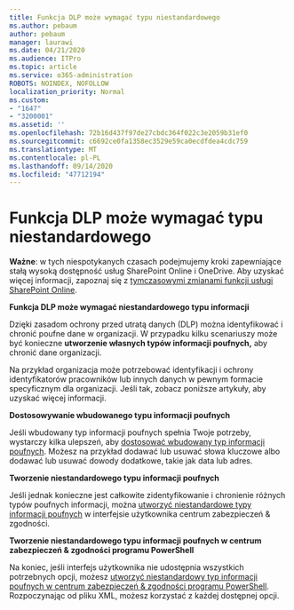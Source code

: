 ```yaml
---
title: Funkcja DLP może wymagać typu niestandardowego
ms.author: pebaum
author: pebaum
manager: laurawi
ms.date: 04/21/2020
ms.audience: ITPro
ms.topic: article
ms.service: o365-administration
ROBOTS: NOINDEX, NOFOLLOW
localization_priority: Normal
ms.custom:
- "1647"
- "3200001"
ms.assetid: ''
ms.openlocfilehash: 72b16d437f97de27cbdc364f022c3e2059b31ef0
ms.sourcegitcommit: c6692ce0fa1358ec3529e59ca0ecdfdea4cdc759
ms.translationtype: MT
ms.contentlocale: pl-PL
ms.lasthandoff: 09/14/2020
ms.locfileid: "47712194"
---
```

# <a name="dlp-might-need-a-custom-type"></a>Funkcja DLP może wymagać typu niestandardowego

**Ważne**: w tych niespotykanych czasach podejmujemy kroki zapewniające stałą wysoką dostępność usług SharePoint Online i OneDrive. Aby uzyskać więcej informacji, zapoznaj się z [tymczasowymi zmianami funkcji usługi SharePoint Online](https://aka.ms/ODSPAdjustments).

**Funkcja DLP może wymagać niestandardowego typu informacji**

Dzięki zasadom ochrony przed utratą danych (DLP) można identyfikować i chronić poufne dane w organizacji. W przypadku kilku scenariuszy może być konieczne **utworzenie własnych typów informacji poufnych,** aby chronić dane organizacji.

Na przykład organizacja może potrzebować identyfikacji i ochrony identyfikatorów pracowników lub innych danych w pewnym formacie specyficznym dla organizacji. Jeśli tak, zobacz poniższe artykuły, aby uzyskać więcej informacji.
  
 **Dostosowywanie wbudowanego typu informacji poufnych**
  
Jeśli wbudowany typ informacji poufnych spełnia Twoje potrzeby, wystarczy kilka ulepszeń, aby [dostosować wbudowany typ informacji poufnych](https://docs.microsoft.com/microsoft-365/compliance/customize-a-built-in-sensitive-information-type). Możesz na przykład dodawać lub usuwać słowa kluczowe albo dodawać lub usuwać dowody dodatkowe, takie jak data lub adres.
  
 **Tworzenie niestandardowego typu informacji poufnych**
  
Jeśli jednak konieczne jest całkowite zidentyfikowanie i chronienie różnych typów poufnych informacji, można [utworzyć niestandardowe typy informacji poufnych](https://docs.microsoft.com/microsoft-365/compliance/create-a-custom-sensitive-information-type) w interfejsie użytkownika centrum zabezpieczeń & zgodności.
  
**Tworzenie niestandardowego typu informacji poufnych w centrum zabezpieczeń & zgodności programu PowerShell**

Na koniec, jeśli interfejs użytkownika nie udostępnia wszystkich potrzebnych opcji, możesz [utworzyć niestandardowy typ informacji poufnych w centrum zabezpieczeń & zgodności programu PowerShell](https://docs.microsoft.com/microsoft-365/compliance/create-a-custom-sensitive-information-type-in-scc-powershell). Rozpoczynając od pliku XML, możesz korzystać z każdej dostępnej opcji.
